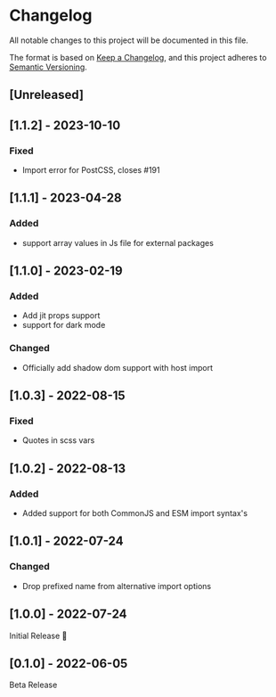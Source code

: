 # Changelog
All notable changes to this project will be documented in this file.

The format is based on [Keep a Changelog](https://keepachangelog.com/en/1.0.0/),
and this project adheres to [Semantic Versioning](https://semver.org/spec/v2.0.0.html).

## [Unreleased]

## [1.1.2] - 2023-10-10
### Fixed
- Import error for PostCSS, closes #191

## [1.1.1] - 2023-04-28
### Added
- support array values in Js file for external packages

## [1.1.0] - 2023-02-19
### Added
- Add jit props support
- support for dark mode

### Changed
- Officially add shadow dom support with host import

## [1.0.3] - 2022-08-15
### Fixed
- Quotes in scss vars

## [1.0.2] - 2022-08-13
### Added
- Added support for both CommonJS and ESM import syntax's

## [1.0.1] - 2022-07-24
### Changed
- Drop prefixed name from alternative import options

## [1.0.0] - 2022-07-24
Initial Release 🎉

## [0.1.0] - 2022-06-05
Beta Release

